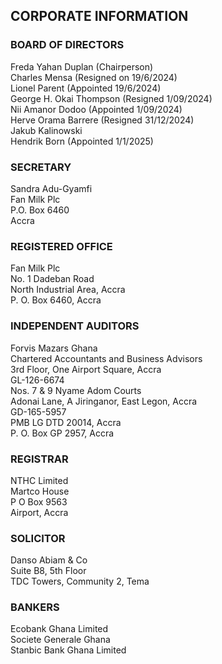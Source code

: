 ## CORPORATE INFORMATION

### BOARD OF DIRECTORS

Freda Yahan Duplan (Chairperson)  
Charles Mensa (Resigned on 19/6/2024)  
Lionel Parent (Appointed 19/6/2024)  
George H. Okai Thompson (Resigned 1/09/2024)  
Nii Amanor Dodoo (Appointed 1/09/2024)  
Herve Orama Barrere (Resigned 31/12/2024)  
Jakub Kalinowski  
Hendrik Born (Appointed 1/1/2025)

### SECRETARY

Sandra Adu-Gyamfi  
Fan Milk Plc  
P.O. Box 6460  
Accra

### REGISTERED OFFICE

Fan Milk Plc  
No. 1 Dadeban Road  
North Industrial Area, Accra  
P. O. Box 6460, Accra

### INDEPENDENT AUDITORS

Forvis Mazars Ghana  
Chartered Accountants and Business Advisors  
3rd Floor, One Airport Square, Accra  
GL-126-6674  
Nos. 7 & 9 Nyame Adom Courts  
Adonai Lane, A Jiringanor, East Legon, Accra  
GD-165-5957  
PMB LG DTD 20014, Accra  
P. O. Box GP 2957, Accra

### REGISTRAR

NTHC Limited  
Martco House  
P O Box 9563  
Airport, Accra

### SOLICITOR

Danso Abiam & Co  
Suite B8, 5th Floor  
TDC Towers, Community 2, Tema

### BANKERS

Ecobank Ghana Limited  
Societe Generale Ghana  
Stanbic Bank Ghana Limited